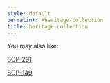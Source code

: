 ```yaml
---
style: default
permalink: Xheritage-collection
title: heritage-collection
---
```

You may also like:

[SCP-291](http://scp-wiki.net/scp-291)

[SCP-149](http://scp-wiki.net/scp-149)
